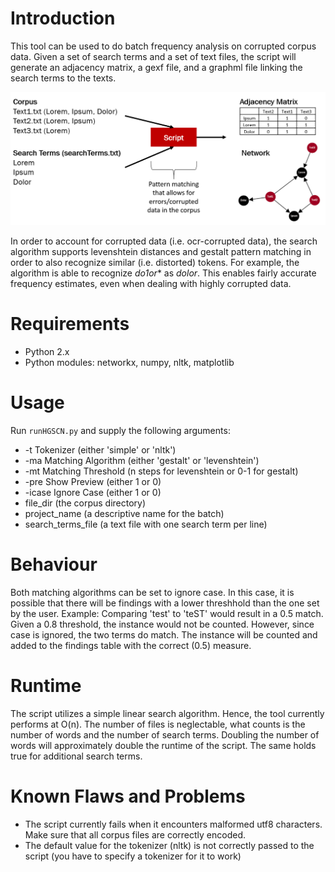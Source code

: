 # Introduction
This tool can be used to do batch frequency analysis on corrupted corpus data. Given a set of search terms and a set of text files, the script will generate an adjacency matrix, a gexf file, and a graphml file linking the search terms to the texts.

![Functionality](documentation/functionality-I.png)

In order to account for corrupted data (i.e. ocr-corrupted data), the search algorithm supports levenshtein distances and 
gestalt pattern matching in order to also recognize similar (i.e. distorted) tokens. For example, the algorithm is able to recognize _do1or_* as _dolor_. This enables fairly accurate frequency estimates, even when dealing with highly corrupted data.

# Requirements
* Python 2.x
* Python modules: networkx, numpy, nltk, matplotlib

# Usage
Run `runHGSCN.py` and supply the following arguments:

* -t Tokenizer (either 'simple' or 'nltk')
* -ma Matching Algorithm (either 'gestalt' or 'levenshtein')
* -mt Matching Threshold (n steps for levenshtein or 0-1 for gestalt)
* -pre Show Preview (either 1 or 0)
* -icase Ignore Case (either 1 or 0)
* file_dir (the corpus directory)
* project_name (a descriptive name for the batch)
* search\_terms\_file (a text file with one search term per line)

# Behaviour
Both matching algorithms can be set to ignore case. In this case, it is possible that there will be findings with a lower threshhold than the one set by the user. 
Example: Comparing 'test' to 'teST' would result in a 0.5 match. Given a 0.8 threshold, the instance would not be counted. However, since case is ignored, the two terms do match. The instance will be counted and added to the findings table with the correct (0.5) measure.

# Runtime
The script utilizes a simple linear search algorithm. Hence, the tool currently performs at O(n). The number of files is neglectable, what counts is the number of words and the number of search terms. Doubling the number of words will approximately double the runtime of the script. The same holds true for additional search terms.

# Known Flaws and Problems
* The script currently fails when it encounters malformed utf8 characters. Make sure that all corpus files are correctly encoded.
* The default value for the tokenizer (nltk) is not correctly passed to the script (you have to specify a tokenizer for it to work)
